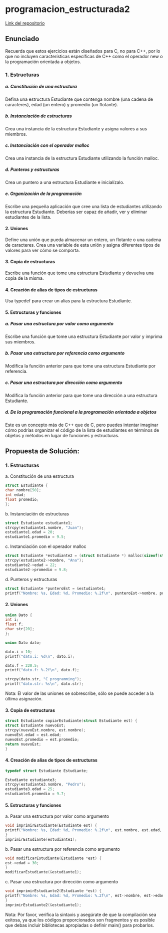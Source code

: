 # programacion_estructurada2

[Link del repositorio](https://github.com/flavi13/programacion_estructurada2)

## Enunciado
Recuerda que estos ejercicios están diseñados para C, no para C++, por lo que no incluyen características específicas de C++ como el operador new o la programación orientada a objetos.

### 1. Estructuras

##### a. Constitución de una estructura

Defina una estructura Estudiante que contenga nombre (una cadena de caracteres), edad (un entero) y promedio (un flotante).

##### b. Instanciación de estructuras

Crea una instancia de la estructura Estudiante y asigna valores a sus miembros.

##### c. Instanciación con el operador malloc

Crea una instancia de la estructura Estudiante utilizando la función malloc.

##### d. Punteros y estructuras

Crea un puntero a una estructura Estudiante e inicialízalo.

##### e. Organización de la programación

Escribe una pequeña aplicación que cree una lista de estudiantes utilizando la estructura Estudiante. Deberías ser capaz de añadir, ver y eliminar estudiantes de la lista.

#### 2. Uniones

Define una unión que pueda almacenar un entero, un flotante o una cadena de caracteres. Crea una variable de esta unión y asigna diferentes tipos de valores para ver cómo se comporta.
#### 3. Copia de estructuras

Escribe una función que tome una estructura Estudiante y devuelva una copia de la misma.
#### 4. Creación de alias de tipos de estructuras

Usa typedef para crear un alias para la estructura Estudiante.
#### 5. Estructuras y funciones

##### a. Pasar una estructura por valor como argumento

Escribe una función que tome una estructura Estudiante por valor y imprima sus miembros.

##### b. Pasar una estructura por referencia como argumento

Modifica la función anterior para que tome una estructura Estudiante por referencia.

##### c. Pasar una estructura por dirección como argumento

Modifica la función anterior para que tome una dirección a una estructura Estudiante.

##### d. De la programación funcional a la programación orientada a objetos

Este es un concepto más de C++ que de C, pero puedes intentar imaginar cómo podrías organizar el código de la lista de estudiantes en términos de objetos y métodos en lugar de funciones y estructuras.

##  Propuesta de Solución:

### 1. Estructuras

a. Constitución de una estructura
````c
struct Estudiante {
char nombre[50];
int edad;
float promedio;
};
````
b. Instanciación de estructuras
````c
struct Estudiante estudiante1;
strcpy(estudiante1.nombre, "Juan");
estudiante1.edad = 20;
estudiante1.promedio = 9.5;
````
c. Instanciación con el operador malloc
````c
struct Estudiante *estudiante2 = (struct Estudiante *) malloc(sizeof(struct Estudiante));
strcpy(estudiante2->nombre, "Ana");
estudiante2->edad = 22;
estudiante2->promedio = 9.8;
````
d. Punteros y estructuras
````c
struct Estudiante *punteroEst = &estudiante1;
printf("Nombre: %s, Edad: %d, Promedio: %.2f\n", punteroEst->nombre, punteroEst->edad, punteroEst->promedio);
````
#### 2. Uniones

````c
union Dato {
int i;
float f;
char str[20];
};

union Dato dato;

dato.i = 10;
printf("dato.i: %d\n", dato.i);

dato.f = 220.5;
printf("dato.f: %.2f\n", dato.f);

strcpy(dato.str, "C programming");
printf("dato.str: %s\n", dato.str);
````
Nota: El valor de las uniones se sobrescribe, sólo se puede acceder a la última asignación.

#### 3. Copia de estructuras

````c
struct Estudiante copiarEstudiante(struct Estudiante est) {
struct Estudiante nuevoEst;
strcpy(nuevoEst.nombre, est.nombre);
nuevoEst.edad = est.edad;
nuevoEst.promedio = est.promedio;
return nuevoEst;
}
````
#### 4. Creación de alias de tipos de estructuras

````c
typedef struct Estudiante Estudiante;

Estudiante estudiante3;
strcpy(estudiante3.nombre, "Pedro");
estudiante3.edad = 25;
estudiante3.promedio = 9.7;
````
#### 5. Estructuras y funciones

a. Pasar una estructura por valor como argumento
````c
void imprimirEstudiante(Estudiante est) {
printf("Nombre: %s, Edad: %d, Promedio: %.2f\n", est.nombre, est.edad, est.promedio);
}
imprimirEstudiante(estudiante1);
````
b. Pasar una estructura por referencia como argumento
````c
void modificarEstudiante(Estudiante *est) {
est->edad = 30;
}
modificarEstudiante(&estudiante1);
````
c. Pasar una estructura por dirección como argumento

````c
void imprimirEstudiante2(Estudiante *est) {
printf("Nombre: %s, Edad: %d, Promedio: %.2f\n", est->nombre, est->edad, est->promedio);
}
imprimirEstudiante2(&estudiante1);
````

Nota: Por favor, verifica la sintaxis y asegúrate de que la compilación sea exitosa, ya que los códigos proporcionados son fragmentos y es posible que debas incluir bibliotecas apropiadas o definir main() para probarlos.

